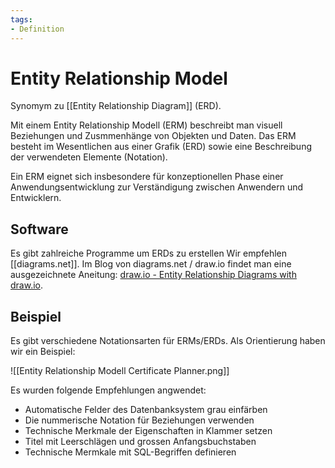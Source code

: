 ```yaml
---
tags:
- Definition
---
```

# Entity Relationship Model

Synomym zu [[Entity Relationship Diagram]] (ERD).

Mit einem Entity Relationship Modell (ERM) beschreibt man visuell Beziehungen und Zusmmenhänge von Objekten und Daten. Das ERM besteht im Wesentlichen aus einer Grafik (ERD) sowie eine Beschreibung der verwendeten Elemente (Notation).

Ein ERM eignet sich insbesondere für konzeptionellen Phase einer Anwendungsentwicklung zur Verständigung zwischen Anwendern und Entwicklern.

## Software

Es gibt zahlreiche Programme um ERDs zu erstellen Wir empfehlen [[diagrams.net]]. Im Blog von diagrams.net / draw.io findet man eine ausgezeichnete Aneitung: [draw.io - Entity Relationship Diagrams with draw.io](https://drawio-app.com/entity-relationship-diagrams-with-draw-io/).

## Beispiel

Es gibt verschiedene Notationsarten für ERMs/ERDs. Als Orientierung haben wir ein Beispiel:

![[Entity Relationship Modell Certificate Planner.png]]

Es wurden folgende Empfehlungen angwendet:
* Automatische Felder des Datenbanksystem grau einfärben
* Die nummerische Notation für Beziehungen verwenden
* Technische Merkmale der Eigenschaften in Klammer setzen
* Titel mit Leerschlägen und grossen Anfangsbuchstaben
* Technische Mermkale mit SQL-Begriffen definieren
